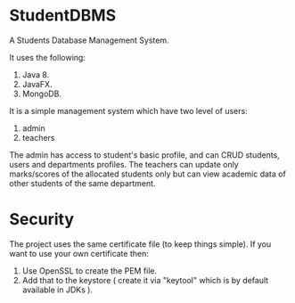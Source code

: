 # StudentDBMS
A Students Database Management System.

It uses the following:
  1. Java 8.
  2. JavaFX.
  3. MongoDB.
  
It is a simple management system which have two level of users:
  1. admin
  2. teachers
 
The admin has access to student's basic profile, and can CRUD students, users and departments profiles.
The teachers can update only marks/scores of the allocated students only but can view academic data of other students
of the same department.

# Security
The project uses the same certificate file (to keep things simple).
If you want to use your own certificate then:
  1. Use OpenSSL to create the PEM file.
  2. Add that to the keystore ( create it via "keytool" which is by default available in JDKs ).
  

